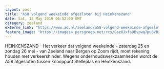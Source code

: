 ```yaml
---
layout: post
title: "A58 volgend weekeinde afgesloten bij Heinkenszand"
date: Sat, 18 May 2019 06:52:00 GMT
category: zeeland
externe_link: "https://www.ad.nl/zeeland/a58-volgend-weekeinde-afgesloten-bij-heinkenszand~a0f09e28/"
feature_image: "https://images4.persgroep.net/rcs/GszOJxfa9Bvpwq7puBVBzjNOMCs/diocontent/106912628/_fitwidth/400/?appId=21791a8992982cd8da851550a453bd7f&quality=0.7"
---
```


HEINKENSZAND - Het verkeer dat volgend weekeinde - zaterdag 25 en zondag 26 mei - van Zeeland naar Bergen op Zoom rijdt, moet rekening houden met verkeershinder. Wegens onderhoudswerkzaamheden wordt de A58 afgesloten tussen knooppunt Stelleplas en Heinkenszand.

